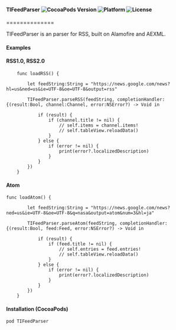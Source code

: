 #### TIFeedParser ![CocoaPods Version](https://img.shields.io/cocoapods/v/TIFeedParser.svg?style=flat) ![Platform](https://img.shields.io/cocoapods/p/TIFeedParser.svg?style=flat) ![License](https://img.shields.io/cocoapods/l/TIFeedParser.svg?style=flat)
==============

TIFeedParser is an parser for RSS, built on Alamofire and AEXML.


#### Examples

#### RSS1.0, RSS2.0
```
    func loadRSS() {
        
        let feedString:String = "https://news.google.com/news?hl=us&ned=us&ie=UTF-8&oe=UTF-8&output=rss"
        
        TIFeedParser.parseRSS(feedString, completionHandler: {(result:Bool, channel:Channel, error:NSError?) -> Void in
            
            if (result) {
                if (channel.title != nil) {
                    // self.items = channel.items!
                    // self.tableView.reloadData()
                }
            } else {
                if (error != nil) {
                    print(error?.localizedDescription)
                }
            }
        })
    }
```

#### Atom
```
func loadAtom() {
        
        let feedString:String = "https://news.google.com/news?ned=us&ie=UTF-8&oe=UTF-8&q=nasa&output=atom&num=3&hl=ja"
        
        TIFeedParser.parseAtom(feedString, completionHandler: {(result:Bool, feed:Feed, error:NSError?) -> Void in
            
            if (result) {
                if (feed.title != nil) {
                    // self.entries = feed.entries!
                    // self.tableView.reloadData()
                }
            } else {
                if (error != nil) {
                    print(error?.localizedDescription)
                }
            }
        })
    }
```

#### Installation (CocoaPods)
`pod TIFeedParser`
